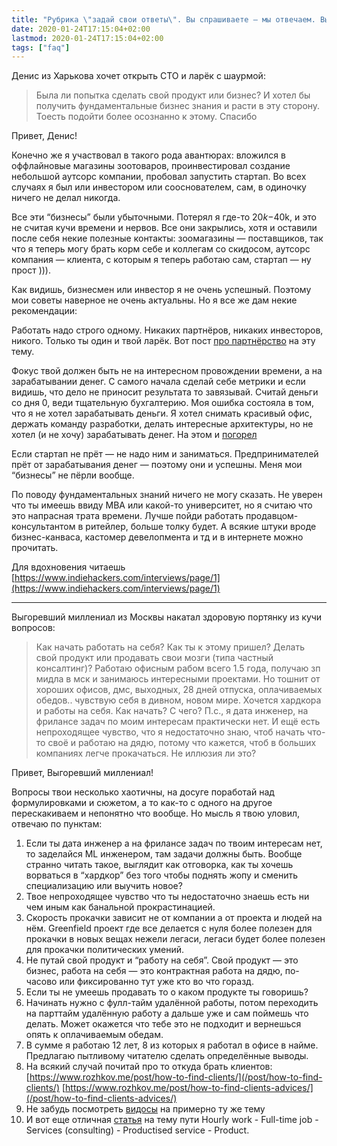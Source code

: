 ```yaml
---
title: "Рубрика \"задай свои ответы\". Вы спрашиваете — мы отвечаем. Выпуск №10 имени Гая Кийосаки."
date: 2020-01-24T17:15:04+02:00
lastmod: 2020-01-24T17:15:04+02:00
tags: ["faq"]
---
```


Денис из Харькова хочет открыть СТО и ларёк с шаурмой:

>Была ли попытка сделать свой продукт или бизнес? И хотел бы получить фундаментальные бизнес знания и расти в эту сторону. Тоесть подойти более осознанно к этому. Спасибо

Привет, Денис!

Конечно же я участвовал в такого рода авантюрах: вложился в оффлайновые магазины зоотоваров, проинвестировал создание небольшой аутсорс компании, пробовал запустить стартап. Во всех случаях я был или инвестором или сооснователем, сам, в одиночку ничего не делал никогда.

Все эти “бизнесы” были убыточными. Потерял я где-то $20k-$40k, и это не считая кучи времени и нервов. Все они закрылись, хотя и оставили после себя некие полезные контакты: зоомагазины — поставщиков, так что я теперь могу брать корм себе и коллегам со скидосом, аутсорс компания — клиента, с которым я теперь работаю сам, стартап — ну прост ))).

Как видишь, бизнесмен или инвестор я не очень успешный. Поэтому мои советы наверное не очень актуальны. Но я все же дам некие рекомендации:

Работать надо строго одному. Никаких партнёров, никаких инвесторов, никого. Только ты один и твой ларёк. Вот пост [про партнёрство](/post/partnership/) на эту тему.

Фокус твой должен быть не на интересном провождении времени, а на зарабатывании денег. С самого начала сделай себе метрики и если видишь, что дело не приносит результата то завязывай. Считай деньги со дня 0, веди тщательную бухгалтерию. Моя ошибка состояла в том, что я не хотел зарабатывать деньги. Я хотел снимать красивый офис, держать команду разработки, делать интересные архитектуры, но не хотел (и не хочу) зарабатывать денег. На этом и [погорел]((/post/bablo/))

Если стартап не прёт — не надо ним и заниматься. Предпринимателей прёт от зарабатывания денег — поэтому они и успешны. Меня мои “бизнесы” не пёрли вообще.

По поводу фундаментальных знаний ничего не могу сказать. Не уверен что ты имеешь ввиду MBA или какой-то университет, но я считаю что это напрасная трата времени. Лучше пойди работать продавцом-консультантом в ритейлер, больше толку будет. А всякие штуки вроде бизнес-канваса, кастомер девелопмента и тд и в интернете можно прочитать.

Для вдохновения читаешь [https://www.indiehackers.com/interviews/page/1](https://www.indiehackers.com/interviews/page/1)

---

Выгоревший миллениал из Москвы накатал здоровую портянку из кучи вопросов:

>Как начать работать на себя? Как ты к этому пришел? Делать свой продукт или продавать свои мозги (типа частный консалтинг)? Работаю офисным рабом всего 1.5 года, получаю зп мидла в мск и занимаюсь интересными проектами. Но тошнит от хороших офисов, дмс, выходных, 28 дней отпуска, оплачиваемых обедов.. чувствую себя в дивном, новом мире. Хочется хардкора и работы на себя. Как начать? С чего? П.с., я дата инженер, на фрилансе задач по моим интересам практически нет. И ещё есть непроходящее чувство, что я недостаточно знаю, чтоб начать что-то своё и работаю на дядю, потому что кажется, чтоб в больших компаниях легче прокачаться. Не иллюзия ли это?

Привет, Выгоревший миллениал! 

Вопросы твои несколько хаотичны, на досуге поработай над формулировками и сюжетом, а то как-то с одного на другое перескакиваем и непонятно что вообще. Но мысль я твою уловил, отвечаю по пунктам:

1. Если ты дата инженер а на фрилансе задач по твоим интересам нет, то заделайся ML инженером, там задачи должны быть. Вообще странно читать такое, выглядит как отговорка, как ты хочешь ворваться в “хардкор” без того чтобы поднять жопу и сменить специализацию или выучить новое? 
2. Твое непроходящее чувство что ты недостаточно знаешь есть ни чем иным как банальной прокрастинацией. 
3. Скорость прокачки зависит не от компании а от проекта и людей на нём. Greenfield проект где все делается с нуля более полезен для прокачки в новых вещах нежели легаси, легаси будет более полезен для прокачки политических умений.
4. Не путай свой продукт и “работу на себя”. Свой продукт — это бизнес, работа на себя — это контрактная работа на дядю, по-часово или фиксированно тут уже кто во что горазд.
5. Если ты не умеешь продавать то о каком продукте ты говоришь?
6. Начинать нужно с фулл-тайм удалённой работы, потом переходить на парттайм удалённую работу а дальше уже и сам поймешь что делать. Может окажется что тебе это не подходит и вернешься опять к оплачиваемым обедам.
7. В сумме я работаю 12 лет, 8 из которых я работал в офисе в найме. Предлагаю пытливому читателю сделать определённые выводы.
8. На всякий случай почитай про то откуда брать клиентов: [https://www.rozhkov.me/post/how-to-find-clients/](/post/how-to-find-clients/) [https://www.rozhkov.me/post/how-to-find-clients-advices/](/post/how-to-find-clients-advices/) 
9. Не забудь посмотреть [видосы](https://www.youtube.com/playlist?list=PL9tqPYOK0bHsk0D937gh0rqwNfLLdfDlO) на примерно ту же тему 
10. И вот еще отличная [статья](https://nathanbarry.com/wealth-creation/) на тему пути Hourly work - Full-time job - Services (consulting) - Productised service - Product.
